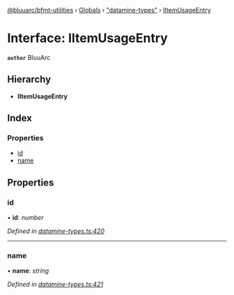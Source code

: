 [@bluuarc/bfmt-utilities](../README.md) › [Globals](../globals.md) › ["datamine-types"](../modules/_datamine_types_.md) › [IItemUsageEntry](_datamine_types_.iitemusageentry.md)

# Interface: IItemUsageEntry

**`author`** BluuArc

## Hierarchy

* **IItemUsageEntry**

## Index

### Properties

* [id](_datamine_types_.iitemusageentry.md#id)
* [name](_datamine_types_.iitemusageentry.md#name)

## Properties

###  id

• **id**: *number*

*Defined in [datamine-types.ts:420](https://github.com/BluuArc/bfmt-utilities/blob/502c544/src/datamine-types.ts#L420)*

___

###  name

• **name**: *string*

*Defined in [datamine-types.ts:421](https://github.com/BluuArc/bfmt-utilities/blob/502c544/src/datamine-types.ts#L421)*
